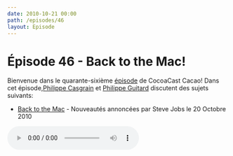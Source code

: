 ```yaml
---
date: 2010-10-21 00:00
path: /episodes/46
layout: Episode
---
```

# Épisode 46 - Back to the Mac!
<p>Bienvenue dans le quarante-sixième <a href="https://cacaocast.com/media/cacaocast_46.mp3" title="CocoaCast Cacao Episode 46">épisode</a> de CocoaCast Cacao! Dans cet épisode,<a href="http://www.twitter.com/philippec" title="Philippe Casgrain sur Twitter">Philippe Casgrain</a> et <a href="http://www.twitter.com/philippeguitard" title="Philippe Guitard sur Twitter">Philippe Guitard</a> discutent des sujets suivants:</p>
<ul><li><a href="http://www.apple.com/apple-events/october-2010/" title="Back to the Mac">Back to the Mac</a> - Nouveautés annoncées par Steve Jobs le 20 Octobre 2010</li>
</ul>
<p><audio controls><source src="https://cacaocast.com/media/cacaocast_46.mp3" type="audio/mpeg"><source src="https://cacaocast.com/media/cacaocast_46.mp3" type="audio/mp4">Votre navigateur ne supporte pas l'élément audio / Your browser does not support the audio element.</audio></p>
